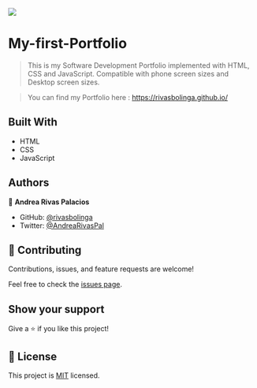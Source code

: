 ![](https://img.shields.io/badge/Microverse-blueviolet)

# My-first-Portfolio

> This is my Software Development Portfolio implemented with HTML, CSS and JavaScript.
> Compatible with phone screen sizes and Desktop screen sizes. 

> You can find my Portfolio here : https://rivasbolinga.github.io/
## Built With

- HTML
- CSS
- JavaScript

## Authors

👤 **Andrea Rivas Palacios**

- GitHub: [@rivasbolinga](https://github.com/rivasbolinga)
- Twitter: [@AndreaRivasPal](https://twitter.com/AndreaRivasPal)

## 🤝 Contributing

Contributions, issues, and feature requests are welcome!

Feel free to check the [issues page](../../issues/).

## Show your support

Give a ⭐️ if you like this project!

## 📝 License

This project is [MIT](./LICENSE) licensed.

